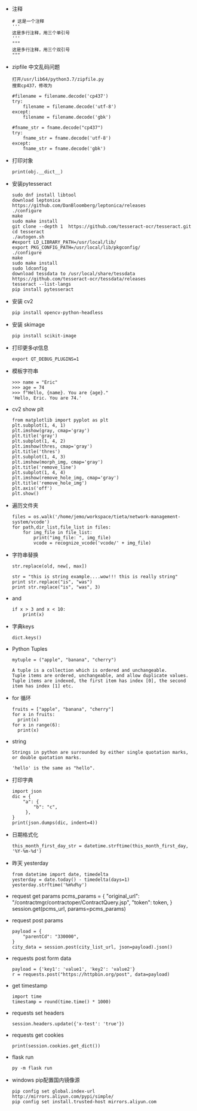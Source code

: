 - 注释

      # 这是一个注释
      '''
      这是多行注释，用三个单引号
      '''
      """
      这是多行注释，用三个双引号
      """

- zipfile 中文乱码问题

      打开/usr/lib64/python3.7/zipfile.py
      搜索cp437，修改为

      #filename = filename.decode('cp437')
      try:
          filename = filename.decode('utf-8')
      except:
          filename = filename.decode('gbk')

      #fname_str = fname.decode("cp437")
      try:
          fname_str = fname.decode('utf-8')
      except:
          fname_str = fname.decode('gbk')

- 打印对象

      print(obj.__dict__)

- 安装pytesseract

      sudo dnf install libtool
      download leptonica
      https://github.com/DanBloomberg/leptonica/releases
      ./configure
      make
      sudo make install
      git clone --depth 1  https://github.com/tesseract-ocr/tesseract.git
      cd tesseract
      ./autogen.sh
      #export LD_LIBRARY_PATH=/usr/local/lib/
      export PKG_CONFIG_PATH=/usr/local/lib/pkgconfig/
      ./configure
      make
      sudo make install
      sudo ldconfig
      download tessdata to /usr/local/share/tessdata
      https://github.com/tesseract-ocr/tessdata/releases
      tesseract --list-langs
      pip install pytesseract

- 安装 cv2

      pip install opencv-python-headless

- 安装 skimage

      pip install scikit-image

- 打印更多qt信息

      export QT_DEBUG_PLUGINS=1

- 模板字符串

      >>> name = "Eric"
      >>> age = 74
      >>> f"Hello, {name}. You are {age}."
      'Hello, Eric. You are 74.'

- cv2 show plt

      from matplotlib import pyplot as plt
      plt.subplot(1, 4, 1)
      plt.imshow(gray, cmap='gray')
      plt.title('gray')
      plt.subplot(1, 4, 2)
      plt.imshow(thres, cmap='gray')
      plt.title('thres')
      plt.subplot(1, 4, 3)
      plt.imshow(morph_img, cmap='gray')
      plt.title('remove_line')
      plt.subplot(1, 4, 4)
      plt.imshow(remove_hole_img, cmap='gray')
      plt.title('remove_hole_img')
      plt.axis('off')
      plt.show()

- 遍历文件夹

      files = os.walk('/home/jemo/workspace/tieta/network-management-system/vcode')
      for path,dir_list,file_list in files:
          for img_file in file_list:
              print("img_file: ", img_file)
              vcode = recognize_vcode('vcode/' + img_file)

- 字符串替换

      str.replace(old, new[, max])

      str = "this is string example....wow!!! this is really string"
      print str.replace("is", "was")
      print str.replace("is", "was", 3)

- and

      if x > 3 and x < 10:
          print(x)

- 字典keys

      dict.keys()

- Python Tuples

      mytuple = ("apple", "banana", "cherry")

      A tuple is a collection which is ordered and unchangeable.
      Tuple items are ordered, unchangeable, and allow duplicate values.
      Tuple items are indexed, the first item has index [0], the second item has index [1] etc.

- for 循环

      fruits = ["apple", "banana", "cherry"]
      for x in fruits:
        print(x)
      for x in range(6):
        print(x)

- string

      Strings in python are surrounded by either single quotation marks, or double quotation marks.

      'hello' is the same as "hello".

- 打印字典

      import json
      dic = {
          "a": {
              "b": "c",
           },
      }
      print(json.dumps(dic, indent=4))

- 日期格式化

      this_month_first_day_str = datetime.strftime(this_month_first_day, '%Y-%m-%d')

- 昨天 yesterday

      from datetime import date, timedelta
      yesterday = date.today() - timedelta(days=1)
      yesterday.strftime('%m%d%y')


- request get params
      pcms_params = {
          "original_url": "/contractmgr/contractoper/ContractQuery.jsp",
          "token": token,
      }
      session.get(pcms_url, params=pcms_params)

- request post params

      payload = {
          "parentCd": "330000",
      }
      city_data = session.post(city_list_url, json=payload).json()

- requests post form data

      payload = {'key1': 'value1', 'key2': 'value2'}
      r = requests.post("https://httpbin.org/post", data=payload)

- get timestamp

      import time
      timestamp = round(time.time() * 1000)

- requests set headers

      session.headers.update({'x-test': 'true'})

- requests get cookies

      print(session.cookies.get_dict())

- flask run

      py -m flask run

- windows pip配置国内镜像源

      pip config set global.index-url http://mirrors.aliyun.com/pypi/simple/
      pip config set install.trusted-host mirrors.aliyun.com
